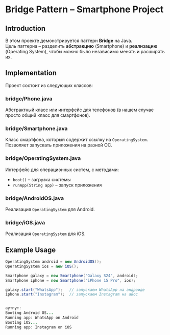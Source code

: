 # Bridge Pattern – Smartphone Project

## Introduction
В этом проекте демонстрируется паттерн **Bridge** на Java.  
Цель паттерна – разделить **абстракцию** (Smartphone) и **реализацию** (Operating System), чтобы можно было независимо менять и расширять их.

## Implementation
Проект состоит из следующих классов:

### bridge/Phone.java
Абстрактный класс или интерфейс для телефонов (в нашем случае просто общий класс для смартфонов).

### bridge/Smartphone.java
Класс смартфона, который содержит ссылку на `OperatingSystem`.  
Позволяет запускать приложения на разной ОС.

### bridge/OperatingSystem.java
Интерфейс для операционных систем, с методами:
- `boot()` – загрузка системы
- `runApp(String app)` – запуск приложения

### bridge/AndroidOS.java
Реализация `OperatingSystem` для Android.

### bridge/iOS.java
Реализация `OperatingSystem` для iOS.

## Example Usage
```java
OperatingSystem android = new AndroidOS();
OperatingSystem ios = new iOS();

Smartphone galaxy = new Smartphone("Galaxy S24", android);
Smartphone iphone = new Smartphone("iPhone 15 Pro", ios);

galaxy.start("WhatsApp");   // запускаем WhatsApp на андроиде
iphone.start("Instagram");  // запускаем Instagram на айос


аутпут:
Booting Android OS...
Running app: WhatsApp on Android
Booting iOS...
Running app: Instagram on iOS

